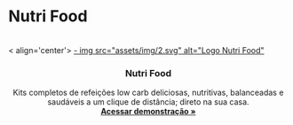 # Nutri Food
</br>
< align='center'>
 <a href="https://nutri-food.netlify.app/">
- img src="assets/img/2.svg" alt="Logo Nutri Food"
 </a>
   <h3 align="center">Nutri Food</h3>

  <p align="center">
     Kits completos de refeições low carb deliciosas, nutritivas, balanceadas e saudáveis a um clique de distância; direto na sua casa. 
    <br />
    <a href="https://nutri-food.netlify.app/"><strong>Acessar demonstração »</strong></a>
  </p>
</div>
